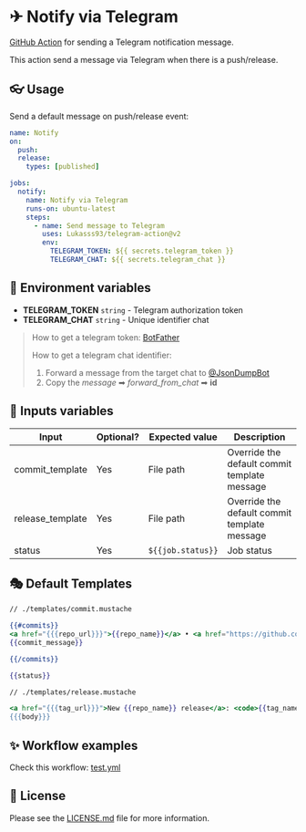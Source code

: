 # ✈ Notify via Telegram
[GitHub Action](https://github.com/features/actions) for sending a Telegram notification message.

This action send a message via Telegram when there is a push/release.

## 👓 Usage
Send a default message on push/release event:
```yaml
name: Notify
on:
  push:
  release:
    types: [published]

jobs:
  notify:
    name: Notify via Telegram
    runs-on: ubuntu-latest
    steps:
      - name: Send message to Telegram
        uses: Lukasss93/telegram-action@v2
        env:
          TELEGRAM_TOKEN: ${{ secrets.telegram_token }}
          TELEGRAM_CHAT: ${{ secrets.telegram_chat }}

```

## 💼 Environment variables

- **TELEGRAM_TOKEN** `string` - Telegram authorization token
- **TELEGRAM_CHAT** `string` - Unique identifier chat

>How to get a telegram token: [BotFather](https://core.telegram.org/bots#6-botfather)
>
>How to get a telegram chat identifier:
> 
>1. Forward a message from the target chat to [@JsonDumpBot](https://telegram.me/JsonDumpBot) 
>2. Copy the *message* ➡ *forward_from_chat* ➡ **id**


## 📝 Inputs variables

|Input           |Optional?|Expected value   |Description                                 |
|----------------|---------|-----------------|--------------------------------------------|
|commit_template |Yes      |File path        |Override the default commit template message|
|release_template|Yes      |File path        |Override the default commit template message|
|status          |Yes      |`${{job.status}}`|Job status                                  |


## 🎭 Default Templates

```mustache
// ./templates/commit.mustache

{{#commits}}
<a href="{{{repo_url}}}">{{repo_name}}</a> • <a href="https://github.com/{{actor}}">{{actor}}</a> • <a href="{{commit_url}}">{{commit_sha}}</a>
{{commit_message}}

{{/commits}}

{{status}}
```

```mustache
// ./templates/release.mustache

<a href="{{{tag_url}}}">New {{repo_name}} release</a>: <code>{{tag_name}}</code> ({{tag_type}})
{{{body}}}
```

## ✨ Workflow examples

Check this workflow: [test.yml](.github/workflows/test.yml)

## 📖 License
Please see the [LICENSE.md](LICENSE) file for more information.